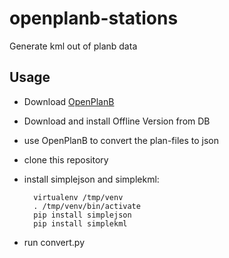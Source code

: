 openplanb-stations
==================

Generate kml out of planb data


Usage
-----

* Download [OpenPlanB](https://github.com/michomachine/openPlanB)
* Download and install Offline Version from DB
* use OpenPlanB to convert the plan-files to json
* clone this repository
* install simplejson and simplekml:

        virtualenv /tmp/venv
        . /tmp/venv/bin/activate
        pip install simplejson
        pip install simplekml

* run convert.py

